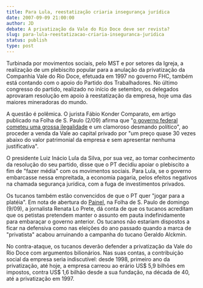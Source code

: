 ```yaml
---
title: Para Lula, reestatização criaria insegurança jurídica
date: 2007-09-09 21:00:00
author: JD
debate: A privatização da Vale do Rio Doce deve ser revista?
slug: para-lula-reestatizacao-criaria-inseguranca-juridica
status: publish 
type: post
---
```


  
Turbinada por movimentos sociais, pelo MST e por setores da Igreja, a realização de um plebiscito popular para a anulação da privatização da Companhia Vale do Rio Doce, efetuada em 1997 no governo FHC, também está contando com o apoio do Partido dos Trabalhadores. No último congresso do partido, realizado no início de setembro, os delegados aprovaram resolução em apoio à reestatização da empresa, hoje uma das maiores mineradoras do mundo.  
  
A questão é polêmica. O jurista Fábio Konder Comparato, em artigo publicado na Folha de S. Paulo (2/09) afirma que "[o governo federal cometeu uma grossa ilegalidade](http://www1.folha.uol.com.br/fsp/opiniao/fz0209200709.htm) e um clamoroso desmando político", ao proceder a venda da Vale ao capital privado por "um preço quase 30 vezes abaixo do valor patrimonial da empresa e sem apresentar nenhuma justificativa".  
  
O presidente Luiz Inácio Lula da Silva, por sua vez, ao tomar conhecimento da resolução do seu partido, disse que o PT decidiu apoiar o plebiscito a fim de "fazer média" com os movimentos sociais. Para Lula, se o governo embarcasse nessa empreitada, a economia pagaria, pelos efeitos negativos na chamada segurança jurídica, com a fuga de investimentos privados.  
  
Os tucanos também estão convencidos de que o PT quer "jogar para a platéia". Em nota de abertura do [Painel](http://www1.folha.uol.com.br/fsp/brasil/fc0909200701.htm), na Folha de S. Paulo de domingo (9/09), a jornalista Renata Lo Prete, dá conta de que os tucanos acreditam que os petistas pretendem manter o assunto em pauta indefinidamente para embaraçar o governo anterior. Os tucanos não estariam dispostos a ficar na defensiva como nas eleições do ano passado quando a marca de "privatista" acabou arruinando a campanha do tucano Geraldo Alckmin.  
  
No contra-ataque, os tucanos deverão defender a privatização da Vale do Rio Doce com argumentos bilionários. Nas suas contas, a contribuição social da empresa seria indiscutível: desde 1998, primeiro ano da privatização, até hoje, a empresa carreou ao erário US$ 5,9 bilhões em impostos, contra US$ 1,6 bilhão desde a sua fundação, na década de 40, até a privatização em 1997.
